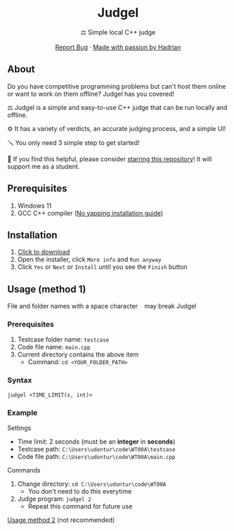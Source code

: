 <br />
<div align="center">
  <h1 align="center">Judgel</h3>
  <p align="center">
    ⚖️ Simple local C++ judge
    <br />
    <br />
    <a href="https://github.com/udontur/judgel/issues/new">Report Bug</a>
    ·
    <a href="https://github.com/udontur">Made with passion by Hadrian</a>
  </p>
</div>

## About

Do you have competitive programming problems but can't host them online or want to work on them offline? Judgel has you covered!

⚖️ Judgel is a simple and easy-to-use C++ judge that can be run locally and offline. 

⚙️ It has a variety of verdicts, an accurate judging process, and a simple UI!

🪛 You only need 3 simple step to get started!

🌟 If you find this helpful, please consider [starring this repository](https://docs.github.com/en/get-started/exploring-projects-on-github/saving-repositories-with-stars)! It will support me as a student.

## Prerequisites
1. Windows 11
2. GCC C++ compiler ([No yapping installation guide](https://hadrianlau.com/blog/no-yap-cpp-compiler-guide))
## Installation 
1. [Click to download](https://raw.githubusercontent.com/udontur/judgel/main/app/installer/judgel.msi)
2. Open the installer, click ```More info``` and ```Run anyway```
3. Click ```Yes``` or ```Next``` or ```Install``` until you see the ```Finish``` button

## Usage (method 1)
File and folder names with a space character ``` ``` may break Judgel
### Prerequisites 
1. Testcase folder name: ```testcase```
2. Code file name: ```main.cpp```
3. Current directory contains the above item
    -  Command: ```cd <YOUR_FOLDER_PATH>```

### Syntax
```judgel <TIME_LIMIT(s, int)>```

### Example
Settings
- Time limit: 2 seconds (must be an **integer** in **seconds**)
- Testcase path: ```C:\Users\udontur\code\WT00A\testcase```
- Code file path: ```C:\Users\udontur\code\WT00A\main.cpp```

Commands
1. Change directory: ```cd C:\Users\udontur\code\WT00A```
    - You don't need to do this everytime
2. Judge program:  ```judgel 2```
    - Repeat this command for future use

[Usage method 2](https://github.com/udontur/judgel/blob/main/asset/usage-method-2.md) (not recommended)
